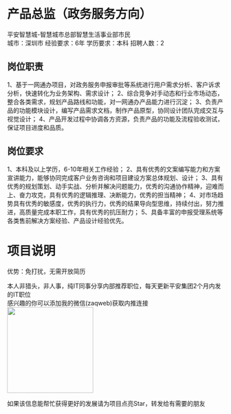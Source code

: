 # 产品总监（政务服务方向）
平安智慧城-智慧城市总部智慧生活事业部市民  
城市：深圳市 经验要求：6年 学历要求：本科  招聘人数：2

## 岗位职责
1、基于一网通办项目，对政务服务申报审批等系统进行用户需求分析、客户诉求分析，快速转化为业务架构、需求设计；
   2、综合竞争对手动态和行业市场动态，整合各类需求，规划产品路线和功能，对一网通办产品能力进行沉淀；
   3、负责产品的功能模块设计，编写产品需求文档，制作产品原型，协同设计团队完成交互与视觉设计；
   4、产品开发过程中协调各方资源，负责产品的功能及流程验收测试，保证项目进度和品质。

## 岗位要求
1、本科及以上学历，6-10年相关工作经验；
   2、具有优秀的文案编写能力和方案宣讲能力，能够协同完成客户业务咨询和项目建设方案总体规划、设计；
   3、具有优秀的规划策划、动手实战、分析并解决问题能力，优秀的沟通协作精神，迎难而上、奋力攻克，具有优秀的逻辑推理、决断能力，优秀的担当精神；
   4、对市场趋势具有优秀的敏感度，优秀的执行力，优秀的结果导向型思维，持续付出，努力推进，高质量完成本职工作，具有优秀的抗压耐力；
   5、具备丰富的申报受理系统等各类售前解决方案经验、产品设计经验优先。

# 项目说明

优势：免打扰，无需开放简历

本人非猎头，非人事，纯IT同事分享内部推荐职位，每天更新平安集团2个月内发的IT职位  
感兴趣的你可以添加我的微信(zaqweb)获取内推连接  
<img src="https://github.com/zaqweb/PA-IT-JOBS/blob/master/WechatICode.jpeg"  height="200" width="200">

如果该信息能帮忙获得更好的发展请为项目点亮Star，转发给有需要的朋友




